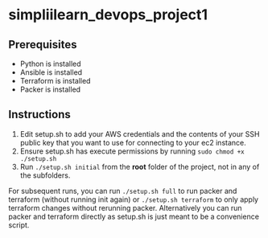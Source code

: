 # simpliilearn_devops_project1

## Prerequisites

- Python is installed
- Ansible is installed
- Terraform is installed
- Packer is installed

## Instructions

1. Edit setup.sh to add your AWS credentials and the contents of your SSH public key that you want to use for connecting to your ec2 instance.
2. Ensure setup.sh has execute permissions by running `sudo chmod +x ./setup.sh`
3. Run `./setup.sh initial` from the **root** folder of the project, not in any of the subfolders.

For subsequent runs, you can run `./setup.sh full` to run packer and terraform (without running init again) or `./setup.sh terraform` to only apply terraform changes without rerunning packer. Alternatively you can run packer and terraform directly as setup.sh is just meant to be a convenience script.
